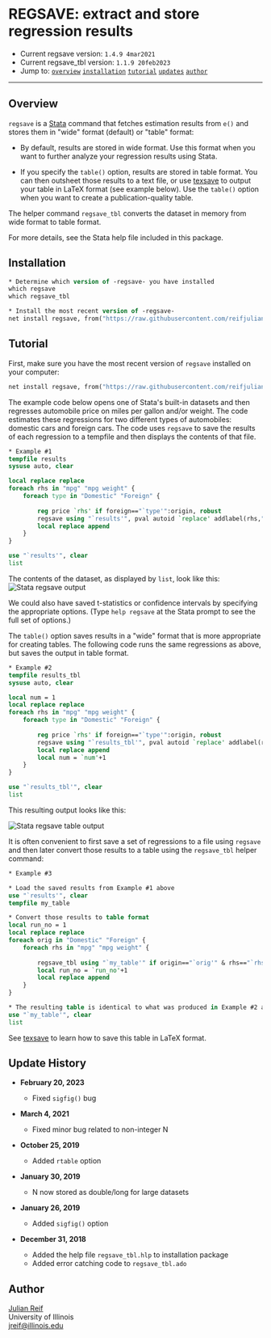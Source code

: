 # REGSAVE: extract and store regression results

- Current regsave version: `1.4.9 4mar2021`
- Current regsave_tbl version: `1.1.9 20feb2023`
- Jump to:  [`overview`](#overview) [`installation`](#installation) [`tutorial`](#tutorial) [`updates`](#update-history) [`author`](#author)

-----------

## Overview

`regsave` is a [Stata](http://www.stata.com) command that fetches estimation results from `e()` and stores them in "wide" format (default) or "table" format:

- By default, results are stored in wide format. Use this format when you want to further analyze your regression results using Stata.

- If you specify the `table()` option, results are stored in table format.  You can then outsheet those results to a text file, or use [texsave](https://github.com/reifjulian/texsave) to output your table in LaTeX format (see example below). Use the `table()` option when you want to create a publication-quality table.

The helper command `regsave_tbl` converts the dataset in memory from wide format to table format.

For more details, see the Stata help file included in this package.

## Installation

```stata
* Determine which version of -regsave- you have installed
which regsave
which regsave_tbl

* Install the most recent version of -regsave-
net install regsave, from("https://raw.githubusercontent.com/reifjulian/regsave/master") replace
```

## Tutorial

First, make sure you have the most recent version of `regsave` installed on your computer:
```stata
net install regsave, from("https://raw.githubusercontent.com/reifjulian/regsave/master") replace
```

The example code below opens one of Stata's built-in datasets and then regresses automobile price on miles per gallon and/or weight. The code estimates these regressions for two different types of automobiles: domestic cars and foreign cars. The code uses `regsave` to save the results of each regression to a tempfile and then displays the contents of that file.

```stata
* Example #1
tempfile results
sysuse auto, clear

local replace replace
foreach rhs in "mpg" "mpg weight" {
	foreach type in "Domestic" "Foreign" {
	
		reg price `rhs' if foreign=="`type'":origin, robust
		regsave using "`results'", pval autoid `replace' addlabel(rhs,"`rhs'",origin,"`type'") 
		local replace append
	}
}

use "`results'", clear
list
```

The contents of the dataset, as displayed by `list`, look like this:
![Stata regsave output](images/stata_regsave_list.png)

We could also have saved t-statistics or confidence intervals by specifying the appropriate options. (Type `help regsave` at the Stata prompt to see the full set of options.)

The `table()` option saves results in a "wide" format that is more appropriate for creating tables. The following code runs the same regressions as above, but saves the output in table format.

```stata
* Example #2
tempfile results_tbl
sysuse auto, clear

local num = 1
local replace replace
foreach rhs in "mpg" "mpg weight" {
	foreach type in "Domestic" "Foreign" {
	
		reg price `rhs' if foreign=="`type'":origin, robust
		regsave using "`results_tbl'", pval autoid `replace' addlabel(rhs,"`rhs'",origin,"`type'") table(col_`num', asterisk(5 1) parentheses(stderr))
		local replace append
		local num = `num'+1
	}
}

use "`results_tbl'", clear
list
```

This resulting output looks like this:

![Stata regsave table output](images/stata_regsave_tbl_list.png)

It is often convenient to first save a set of regressions to a file using `regsave` and then later convert those results to a table using the `regsave_tbl` helper command:

```stata
* Example #3

* Load the saved results from Example #1 above
use "`results'", clear
tempfile my_table

* Convert those results to table format
local run_no = 1
local replace replace
foreach orig in "Domestic" "Foreign" {
	foreach rhs in "mpg" "mpg weight" {
		
		regsave_tbl using "`my_table'" if origin=="`orig'" & rhs=="`rhs'", name(col`run_no') asterisk(5 1) parentheses(stderr) `replace'
		local run_no = `run_no'+1
		local replace append
	}
}

* The resulting table is identical to what was produced in Example #2 above
use "`my_table'", clear
list
```

See [texsave](https://github.com/reifjulian/texsave) to learn how to save this table in LaTeX format.

## Update History

* **February 20, 2023**
  - Fixed `sigfig()` bug

* **March 4, 2021**
  - Fixed minor bug related to non-integer N

* **October 25, 2019**
  - Added `rtable` option
  
* **January 30, 2019**
  - N now stored as double/long for large datasets

* **January 26, 2019**
  - Added `sigfig()` option

* **December 31, 2018**
  - Added the help file `regsave_tbl.hlp` to installation package
  - Added error catching code to `regsave_tbl.ado`


## Author

[Julian Reif](http://www.julianreif.com)
<br>University of Illinois
<br>jreif@illinois.edu

